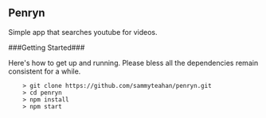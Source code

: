 ## Penryn

Simple app that searches youtube for videos.


###Getting Started###

Here's how to get up and running. Please bless all the dependencies remain consistent for a while.

```
	> git clone https://github.com/sammyteahan/penryn.git
	> cd penryn
	> npm install
	> npm start
```